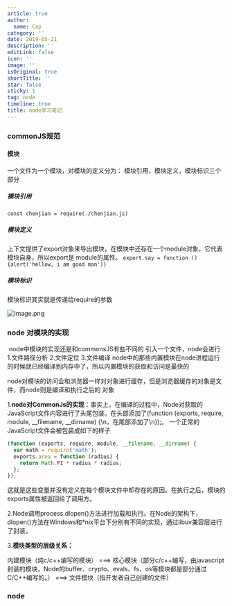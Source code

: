 ```yaml
---
article: true
author:
  name: Cap
category: ''
date: 2019-05-21
description: ''
editLink: false
icon: ''
image: ''
isOriginal: true
shortTitle: ''
star: false
sticky: 1
tag: node
timeline: true
title: node学习笔记
---
```




### commonJS规范

#### 模块

一个文件为一个模块，对模块的定义分为： 模块引用，模块定义，模块标识三个部分

##### 模块引用

`const chenjian = require(./chenjian.js)`

##### 模块定义

上下文提供了export对象来导出模块，在模块中还存在一个module对象，它代表模块自身，所以export是
module的属性。
`export.say = function (){alert('hellow, i am good man')}`

##### 模块标识

模块标识其实就是传递给require的参数

![image.png](https://cdn.nlark.com/yuque/0/2019/png/297368/1558345821818-aa74a9b4-861b-4087-a477-f4571de85cbd.png#align=left&display=inline&height=242&name=image.png&originHeight=242&originWidth=556&size=24200&status=done&width=556)

### node 对模块的实现

 node中模块的实现还是和commonsJS有些不同的
引入一个文件，node会进行
1.文件路径分析
2.文件定位
3.文件编译
node中的那些内置模块在node进程运行的时候就已经编译到内存中了，所以内置模块的获取和访问是最快的

node对模块的访问会和浏览器一样对对象进行缓存，但是浏览器缓存的对象是文件，而node则是编译和执行之后的
对象

1.**node对CommonJs的实现**：事实上，在编译的过程中，Node对获取的JavaScript文件内容进行了头尾包装。在头部添加了(function (exports, require, module, __filename, __dirname) {\n，在尾部添加了\n});。
一个正常的JavaScript文件会被包装成如下的样子

```js
(function (exports, require, module, __filename, __dirname) {
  var math = require('math');
  exports.area = function (radius) {
    return Math.PI * radius * radius;
  };
});
```

这就是这些变量并没有定义在每个模块文件中却存在的原因。在执行之后，模块的exports属性被返回给了调用方。

2.Node调用process.dlopen()方法进行加载和执行。在Node的架构下，dlopen()方法在Windows和*nix平台下分别有不同的实现，通过libuv兼容层进行了封装。

3.**模块类型的层级关系：**

内建模块（纯c/c++编写的模块） ===> 核心模块（部分c/c++编写，由javascript封装的模块，Node的buffer、crypto、evals、fs、os等模块都是部分通过C/C++编写的。） ===> 文件模块（指开发者自己创建的文件）

### node
